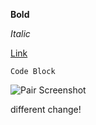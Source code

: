
**Bold**

_Italic_

[Link](http://google.com)

```Code Block```

![Pair Screenshot](screenshot.png)

different change!